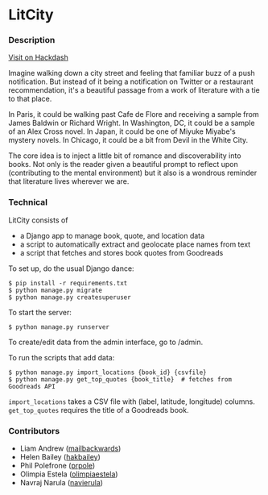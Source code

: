 # LitCity

### Description

[Visit on Hackdash](https://hackdash.org/projects/56912a1e62b2cc5d050af6d2)

Imagine walking down a city street and feeling that familiar buzz of a push notification. But instead of it being a notification on Twitter or a restaurant recommendation, it's a beautiful passage from a work of literature with a tie to that place.

In Paris, it could be walking past Cafe de Flore and receiving a sample from James Baldwin or Richard Wright. In Washington, DC, it could be a sample of an Alex Cross novel. In Japan, it could be one of Miyuke Miyabe's mystery novels. In Chicago, it could be a bit from Devil in the White City.

The core idea is to inject a little bit of romance and discoverability into books. Not only is the reader given a beautiful prompt to reflect upon (contributing to the mental environment) but it also is a wondrous reminder that literature lives wherever we are.

### Technical

LitCity consists of

- a Django app to manage book, quote, and location data
- a script to automatically extract and geolocate place names from text
- a script that fetches and stores book quotes from Goodreads

To set up, do the usual Django dance:

    $ pip install -r requirements.txt
    $ python manage.py migrate
    $ python manage.py createsuperuser

To start the server:

    $ python manage.py runserver

To create/edit data from the admin interface, go to /admin.

To run the scripts that add data:

    $ python manage.py import_locations {book_id} {csvfile}
    $ python manage.py get_top_quotes {book_title}  # fetches from Goodreads API

`import_locations` takes a CSV file with (label, latitude, longitude) columns.
`get_top_quotes` requires the title of a Goodreads book.

### Contributors

- Liam Andrew ([mailbackwards](http://github.com/mailbackwards))
- Helen Bailey ([hakbailey](http://github.com/hakbailey))
- Phil Polefrone ([prpole](http://github.com/prpole))
- Olimpia Estela ([olimpiaestela](http://github.com/olimpiaestela))
- Navraj Narula ([navierula](http://github.com/navierula))
